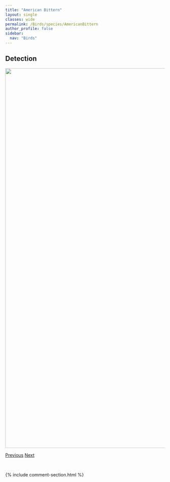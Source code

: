 ```yaml
---
title: "American Bittern"
layout: single
classes: wide
permalink: /Birds/species/AmericanBittern
author_profile: false
sidebar:
  nav: "Birds"
---
```


<h2>Detection</h2>

<a href="https://drive.google.com/uc?export=view&id=1a4gA72komAaeb9cypkDengmHvaAS6mZH">
<img src="https://drive.google.com/uc?export=view&id=1a4gA72komAaeb9cypkDengmHvaAS6mZH" height = "1200" width = "800">
</a>


<a href="/DevelopmentWebsite/Birds/species/AmericanAvocet" class="pagination--pager" title="Recurvirostra americana">Previous</a> <a href="/DevelopmentWebsite/Birds/species/AmericanCoot" class="pagination--pager" title="Fulica americana">Next</a>

<p>&nbsp;</p>

{% include comment-section.html %}

